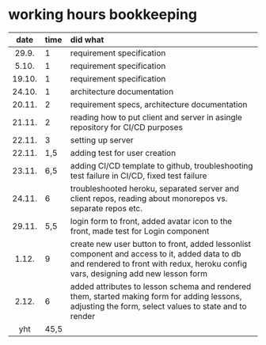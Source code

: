 # working hours bookkeeping

| date | time | did what |
| :----:|:-----| :-----|
| 29.9. | 1    | requirement specification |
| 5.10. | 1    | requirement specification |
| 19.10. | 1    | requirement specification |
| 24.10. | 1    | architecture documentation |
| 20.11. | 2    | requirement specs, architecture documentation |
| 21.11. | 2    | reading how to put client and server in asingle repository for CI/CD purposes |
| 22.11. | 3    | setting up server |
| 22.11. | 1,5    | adding test for user creation |
| 23.11. | 6,5    | adding CI/CD template to github, troubleshooting test failure in CI/CD, fixed test failure |
| 24.11. | 6    | troubleshooted heroku, separated server and client repos, reading about monorepos vs. separate repos etc. |
| 29.11. | 5,5    | login form to front, added avatar icon to the front, made test for Login component |
| 1.12. | 9    | create new user button to front, added lessonlist component and access to it, added data to db and rendered to front with redux, heroku config vars, designing add new lesson form |
| 2.12. | 6    | added attributes to lesson schema and rendered them, started making form for adding lessons, adjusting the form, select values to state and to render |
| yht   | 45,5  | | 